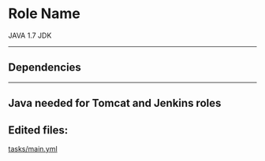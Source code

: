 Role Name
=========

JAVA 1.7 JDK

------------
Dependencies
------------

----------------------------------------
Java needed for Tomcat and Jenkins roles
----------------------------------------

Edited files:
----------------
[tasks/main.yml](tasks/main.yml)